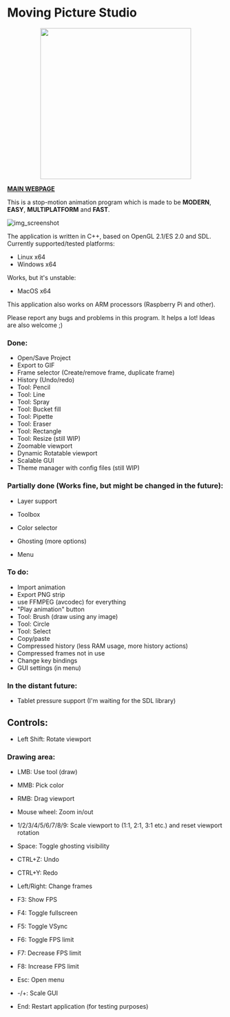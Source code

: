 # Moving Picture Studio

<p align="center">
  <img src="https://olekolek1000.com/mps/github/logo.png" width="350" height="350">
</p>

**[MAIN WEBPAGE](http://olekolek1000.com/mps/)**

This is a stop-motion animation program which is made to be **MODERN**, **EASY**, **MULTIPLATFORM** and **FAST**.

![img_screenshot](https://olekolek1000.com/mps/github/screenshot.png)

The application is written in C++, based on OpenGL 2.1/ES 2.0 and SDL.  
Currently supported/tested platforms:  

 - Linux x64
 - Windows x64
 
Works, but it's unstable:
 - MacOS x64

This application also works on ARM processors (Raspberry Pi and other).  
	
Please report any bugs and problems in this program. It helps a lot!
Ideas are also welcome ;)

### Done:
 - Open/Save Project
 - Export to GIF
 - Frame selector (Create/remove frame, duplicate frame)
 - History (Undo/redo)
 - Tool: Pencil
 - Tool: Line
 - Tool: Spray
 - Tool: Bucket fill
 - Tool: Pipette
 - Tool: Eraser
 - Tool: Rectangle
 - Tool: Resize (still WIP)
 - Zoomable viewport
 - Dynamic Rotatable viewport
 - Scalable GUI
 - Theme manager with config files (still WIP)

### Partially done (Works fine, but might be changed in the future):<br>
 - Layer support
 - Toolbox
 - Color selector
 - Ghosting (more options)

 - Menu

### To do:
 - Import animation
 - Export PNG strip
 - use FFMPEG (avcodec) for everything
 - "Play animation" button
 - Tool: Brush (draw using any image)
 - Tool: Circle
 - Tool: Select
 - Copy/paste
 - Compressed history (less RAM usage, more history actions)
 - Compressed frames not in use
 - Change key bindings
 - GUI settings (in menu)

### In the distant future:
 - Tablet pressure support (I'm waiting for the SDL library)


## Controls:
 - Left Shift: Rotate viewport

### Drawing area:
 - LMB: Use tool (draw)
 - MMB: Pick color
 - RMB: Drag viewport
 - Mouse wheel: Zoom in/out
 - 1/2/3/4/5/6/7/8/9: Scale viewport to (1:1, 2:1, 3:1 etc.) and reset viewport rotation

 - Space: Toggle ghosting visibility
 - CTRL+Z: Undo
 - CTRL+Y: Redo
 - Left/Right: Change frames

 - F3: Show FPS
 - F4: Toggle fullscreen
 - F5: Toggle VSync
 - F6: Toggle FPS limit
 - F7: Decrease FPS limit
 - F8: Increase FPS limit
 - Esc: Open menu
 - -/+: Scale GUI

 - End: Restart application (for testing purposes)
